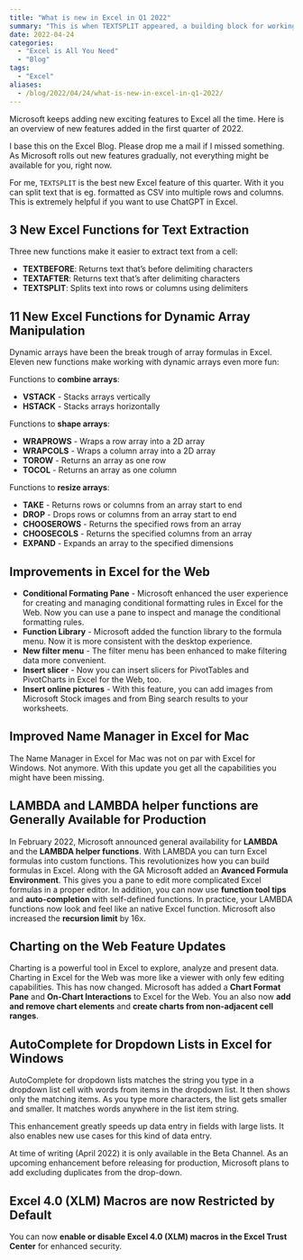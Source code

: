 ```yaml
---
title: "What is new in Excel in Q1 2022"
summary: "This is when TEXTSPLIT appeared, a building block for working with LLMs in Excel."
date: 2022-04-24
categories: 
  - "Excel is All You Need"
  - "Blog"
tags: 
  - "Excel"
aliases: 
  - /blog/2022/04/24/what-is-new-in-excel-in-q1-2022/
---
```


Microsoft keeps adding new exciting features to Excel all the time. Here is an overview of new features added in the first quarter of 2022.

I base this on the Excel Blog. Please drop me a mail if I missed something. As Microsoft rolls out new features gradually, not everything might be available for you, right now.

For me, `TEXTSPLIT` is the best new Excel feature of this quarter. With it you can split text that is eg. formatted as CSV into multiple rows and columns. This is extremely helpful if you want to use ChatGPT in Excel.

## 3 New Excel Functions for Text Extraction

Three new functions make it easier to extract text from a cell:

- **TEXTBEFORE**:
Returns text that’s before delimiting characters
- **TEXTAFTER**:
Returns text that’s after delimiting characters
- **TEXTSPLIT**:
Splits text into rows or columns using delimiters

## 11 New Excel Functions for Dynamic Array Manipulation

Dynamic arrays have been the break trough of array formulas in Excel. Eleven new functions make working with dynamic arrays even more fun:

Functions to **combine arrays**:

- **VSTACK** - Stacks arrays vertically
- **HSTACK** - Stacks arrays horizontally

Functions to **shape arrays**:

- **WRAPROWS** - Wraps a row array into a 2D array
- **WRAPCOLS** - Wraps a column array into a 2D array
- **TOROW** - Returns an array as one row
- **TOCOL** - Returns an array as one column

Functions to **resize arrays**:

- **TAKE** - Returns rows or columns from an array start to end
- **DROP** - Drops rows or columns from an array start to end
- **CHOOSEROWS** - Returns the specified rows from an array
- **CHOOSECOLS** - Returns the specified columns from an array
- **EXPAND** - Expands an array to the specified dimensions

## Improvements in Excel for the Web

- **Conditional Formating Pane** - Microsoft enhanced the user experience for creating and managing conditional formatting rules in Excel for the Web. Now you can use a pane to inspect and manage the conditional formatting rules.
- **Function Library** - Microsoft added the function library to the formula menu. Now it is more consistent with the desktop experience. 
- **New filter menu** - The filter menu has been enhanced to make filtering data more convenient.
- **Insert slicer** - Now you can insert slicers for PivotTables and PivotCharts in Excel for the Web, too.
- **Insert online pictures** - With this feature, you can add images from Microsoft Stock images and from Bing search results to your worksheets.

## Improved Name Manager in Excel for Mac

The Name Manager in Excel for Mac was not on par with Excel for Windows. Not anymore. With this update you get all the capabilities you might have been missing.

## LAMBDA and LAMBDA helper functions are Generally Available for Production

In February 2022, Microsoft announced general availability for **LAMBDA** and the **LAMBDA helper functions**. With LAMBDA you can turn Excel formulas into custom functions. This revolutionizes how you can build formulas in Excel. Along with the GA Microsoft added an **Avanced Formula Environment**. This gives you a pane to edit more complicated Excel formulas in a proper editor. In addition, you can now use **function tool tips** and **auto-completion** with self-defined functions. In practice, your LAMBDA functions now look and feel like an native Excel function. Microsoft also increased the **recursion limit** by 16x. 

## Charting on the Web Feature Updates

Charting is a powerful tool in Excel to explore, analyze and present data. Charting in Excel for the Web was more like a viewer with only few editing capabilities. This has now changed. Microsoft has added a **Chart Format Pane** and **On-Chart Interactions** to Excel for the Web. You an also now **add and remove chart elements** and **create charts from non-adjacent cell ranges**.

## AutoComplete for Dropdown Lists in Excel for Windows

AutoComplete for dropdown lists matches the string you type in a dropdown list cell with words from items in the dropdown list. It then shows only the matching items. As you type more characters, the list gets smaller and smaller. It matches words anywhere in the list item string. 

This enhancement greatly speeds up data entry in fields with large lists. It also enables new use cases for this kind of data entry. 

At time of writing (April 2022) it is only available in the Beta Channel. As an upcoming enhancement before releasing for production, Microsoft plans to add excluding duplicates from the drop-down.

## Excel 4.0 (XLM) Macros are now Restricted by Default

You can now **enable or disable Excel 4.0 (XLM) macros in the Excel Trust Center** for enhanced security.
